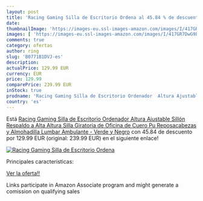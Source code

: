 ```yaml
---
layout: post
title: 'Racing Gaming Silla de Escritorio Ordena al 45.84 % de descuento'
date: 
thumbnailImage: 'https://images-eu.ssl-images-amazon.com/images/I/417GR7DwG9L._SL200_.jpg'
images: [ 'https://images-eu.ssl-images-amazon.com/images/I/417GR7DwG9L._SL200_.jpg' ]
comments: true
category: ofertas
author: ring
slug: 'B0771B1DVJ-es'
description:
actualPrice: 129.99 EUR
currency: EUR
price: 129.99
comparePrice: 239.99 EUR
inStock: true
prodname: 'Racing Gaming Silla de Escritorio Ordenador  Altura Ajustable Sillón Respaldo a Alta Altura  Silla Giratoria de Oficina de Cuero Pu Reposacabezas y Almohadilla Lumbar Ambulante - Verde y Negro'
country: 'es'
---
```


Está [Racing Gaming Silla de Escritorio Ordenador  Altura Ajustable Sillón Respaldo a Alta Altura  Silla Giratoria de Oficina de Cuero Pu Reposacabezas y Almohadilla Lumbar Ambulante - Verde y Negro](https://www.amazon.es/dp/B0771B1DVJ/?tag=tolees-21) con 45.84 de descuento por 129.99 EUR (original: 239.99 EUR) en el siguiente enlace!

[![Racing Gaming Silla de Escritorio Ordena](https://images-eu.ssl-images-amazon.com/images/I/417GR7DwG9L._SL200_.jpg)](https://www.amazon.es/dp/B0771B1DVJ/?tag=tolees-21)

Principales características:


[Ver la oferta!!](https://www.amazon.es/dp/B0771B1DVJ/?tag=tolees-21)

Links participate in Amazon Associate program and might generate a comission on qualifying sales


